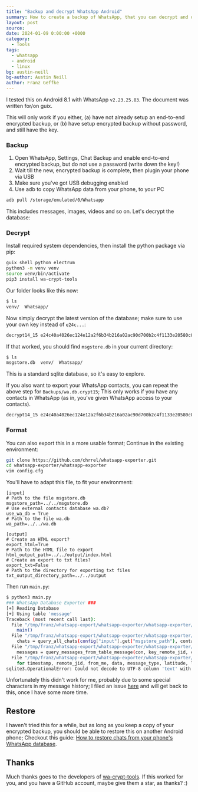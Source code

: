 ```yaml
---
title: "Backup and decrypt WhatsApp Android"
summary: How to create a backup of WhatsApp, that you can decrypt and open on your computer, without rooting Android.
layout: post
source:
date: 2024-01-09 0:00:00 +0000
category:
  - Tools
tags:
  - whatsapp
  - android
  - linux
bg: austin-neill
bg-author: Austin Neill
author: Franz Geffke
---
```


I tested this on Android 8.1 with WhatsApp `v2.23.25.83`.
The document was written for/on guix.

This will only work if you either, (a) have not already setup an end-to-end encrypted backup, or (b) have setup encrypted backup without password, and still have the key.

### Backup

1. Open WhatsApp, Settings, Chat Backup and enable end-to-end encrypted backup, but do not use a password (write down the key!)
2. Wait till the new, encrypted backup is complete, then plugin your phone via USB
3. Make sure you've got USB debugging enabled
4. Use adb to copy WhatsApp data from your phone, to your PC

```bash
adb pull /storage/emulated/0/Whatsapp
```

This includes messages, images, videos and so on. Let's decrypt the database:

### Decrypt

Install required system dependencies, then install the python package via pip:

```bash
guix shell python electrum
python3 -m venv venv
source venv/bin/activate
pip3 install wa-crypt-tools
```

Our folder looks like this now:

```bash
$ ls
venv/  Whatsapp/
```

Now simply decrypt the latest version of the database; make sure to use your own key instead of `e24c...`:

```bash
decrypt14_15 e24c40a4026ec124e12a2f6b34b216a02ac90d700b2c4f1133e20580c06a1c4f ./Whatsapp/Databases/msgstore.db.crypt15
```

If that worked, you should find `msgstore.db` in your current directory:

```bash
$ ls
msgstore.db  venv/  Whatsapp/
```

This is a standard sqlite database, so it's easy to explore.

If you also want to export your WhatsApp contacts, you can repeat the above step for `Backups/wa.db.crypt15`; This only works if you have any contacts in WhatsApp (as in, you've given WhatsApp access to your contacts).

```bash
decrypt14_15 e24c40a4026ec124e12a2f6b34b216a02ac90d700b2c4f1133e20580c06a1c4f ./Whatsapp/Backups/wa.db.crypt15 ./wa.db
```

### Format

You can also export this in a more usable format; Continue in the existing environment:

```bash
git clone https://github.com/chrrel/whatsapp-exporter.git
cd whatsapp-exporter/whatsapp-exporter
vim config.cfg
```

You'll have to adapt this file, to fit your environment:

```
[input]
# Path to the file msgstore.db
msgstore_path=../../msgstore.db
# Use external contacts database wa.db?
use_wa_db = True
# Path to the file wa.db
wa_path=../../wa.db

[output]
# Create an HTML export?
export_html=True
# Path to the HTML file to export
html_output_path=../../output/index.html
# Create an export to txt files?
export_txt=False
# Path to the directory for exporting txt files
txt_output_directory_path=../../output
```

Then run `main.py`:

```bash
$ python3 main.py 
### WhatsApp Database Exporter ###
[+] Reading Database
[+] Using table 'message'
Traceback (most recent call last):
  File "/tmp/franz/whatsapp-export/whatsapp-exporter/whatsapp-exporter/main.py", line 128, in <module>
    main()
  File "/tmp/franz/whatsapp-export/whatsapp-exporter/whatsapp-exporter/main.py", line 116, in main
    chats = query_all_chats(config["input"].get("msgstore_path"), contacts)
  File "/tmp/franz/whatsapp-export/whatsapp-exporter/whatsapp-exporter/main.py", line 83, in query_all_chats
    messages = query_messages_from_table_message(con, key_remote_jid, contacts)
  File "/tmp/franz/whatsapp-export/whatsapp-exporter/whatsapp-exporter/main.py", line 61, in query_messages_from_table_message
    for timestamp, remote_jid, from_me, data, message_type, latitude, longitude, media_path in cur.execute(query, {"key_remote_jid": key_remote_jid}):
sqlite3.OperationalError: Could not decode to UTF-8 column 'text' with text '�������'
```

Unfortunately this didn't work for me, probably due to some special characters in my message history; I filed an issue [here](https://github.com/chrrel/whatsapp-exporter/issues/18) and will get back to this, once I have some more time.

## Restore

I haven't tried this for a while, but as long as you keep a copy of your encrypted backup, you should be able to restore this on another Android phone; Checkout this guide: [How to restore chats from your phone's WhatsApp database](https://faq.whatsapp.com/6181521285295518/?cms_platform=android).

## Thanks

Much thanks goes to the developers of [wa-crypt-tools](https://github.com/ElDavoo/wa-crypt-tools). If this worked for you, and you have a GitHub account, maybe give them a star, as thanks? :)



